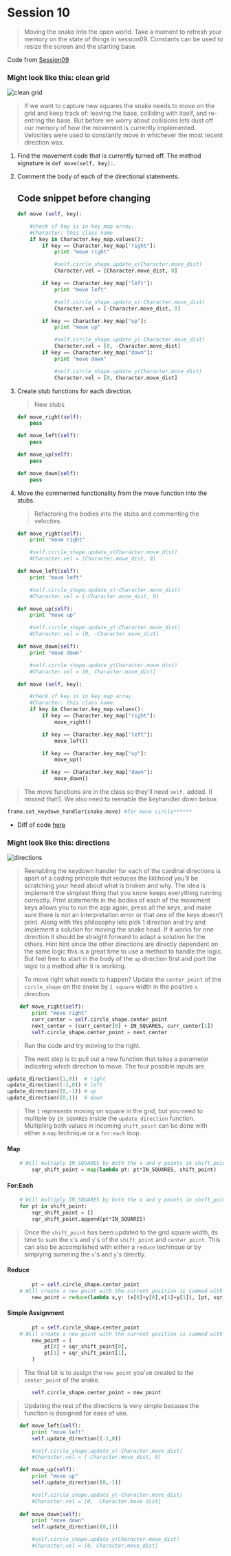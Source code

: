 # Session 10
> Moving the snake into the open world. Take a moment to refresh your memory on the state of things in session09.
Constants can be used to resize the screen and the starting base.

Code from [Session09](https://raw.githubusercontent.com/bellcodo/creating-cliq/master/src/session09/splix.io)

### Might look like this: clean grid
![clean grid](https://drive.google.com/uc?export=download&id=0B3SFnARVIcGLbTM4LXBVVXpPcjA)

> If we want to capture new squares the snake needs to move on the grid and keep track of: leaving the base, colliding with itself, and re-entring the base. But before we worry about collisions lets dust off our memory of how the movement is currently implemented. Velocities were used to constantly move in whichever the most recent direction was. 

1. Find the movement code that is currently turned off. The method signature is `def move(self, key):`.
2. Comment the body of each of the directional statements.

	## Code snippet before changing
	```python
    def move (self, key):

		#check if key is in key_map array. 
		#Character: this class name
		if key in Character.key_map.values():
			if key == Character.key_map["right"]:
				print "move right"

				#self.circle_shape.update_x(Character.move_dist)
				Character.vel = [Character.move_dist, 0]

			if key == Character.key_map["left"]:
				print "move left"

				#self.circle_shape.update_x(-Character.move_dist)    
				Character.vel = [-Character.move_dist, 0]

			if key == Character.key_map["up"]:
				print "move up"

				#self.circle_shape.update_y(-Character.move_dist)
				Character.vel = [0, -Character.move_dist]
			if key == Character.key_map["down"]:
				print "move down"

				#self.circle_shape.update_y(Character.move_dist)
				Character.vel = [0, Character.move_dist]

	```
3. Create stub functions for each direction.

	> New stubs

	```python
	def move_right(self):
		pass

	def move_left(self):
		pass

	def move_up(self):
		pass

	def move_down(self):
		pass
	```
4. Move the commented functionality from the move function into the stubs.
	
	> Refactoring the bodies into the stubs and commenting the velocites.

	```python
	def move_right(self):
		print "move right"

		#self.circle_shape.update_x(Character.move_dist)
		#Character.vel = [Character.move_dist, 0]

	def move_left(self):
		print "move left"

		#self.circle_shape.update_x(-Character.move_dist)    
		#Character.vel = [-Character.move_dist, 0]

	def move_up(self):
		print "move up"

		#self.circle_shape.update_y(-Character.move_dist)
		#Character.vel = [0, -Character.move_dist]

	def move_down(self):
		print "move down"

		#self.circle_shape.update_y(Character.move_dist)
		#Character.vel = [0, Character.move_dist]

	def move (self, key):

		#check if key is in key_map array. 
		#Character: this class name
		if key in Character.key_map.values():
			if key == Character.key_map["right"]:
				move_right()

			if key == Character.key_map["left"]:
				move_left()

			if key == Character.key_map["up"]:
				move_up()

			if key == Character.key_map["down"]:
				move_down()
	```
> The move functions are in the class so they'll need `self.` added. (I missed that!). We also need to reenable the keyhandler down below.

```python
frame.set_keydown_handler(snake.move) #for move circle******
```

* Diff of code [here](https://github.com/bellcodo/creating-cliq/commit/a79a4b4b51b99102cd5fc12842fabaf615340b6f)

### Might look like this: directions
![directions](https://drive.google.com/uc?export=download&id=0B3SFnARVIcGLNGsxdHpCWVFSNXc)

> Reenabling the keydown handler for each of the cardinal directions is apart of a coding principle that reduces the liklihood you'll be scratching your head about what is broken and why. The idea is implement the simplest thing that you know keeps everything running correctly. Print statements in the bodies of each of the movement keys allows you to run the app again, press all the keys, and make sure there is not an interpretation error or that one of the keys doesn't print. Along with this philosophy lets pick 1 direction and try and implement a solution for moving the snake head. If it works for one direction it should be straight forward to adapt a solution for the others. Hint hint since the other directions are directly dependent on the same logic this is a great time to use a method to handle the logic. But feel free to start in the body of the `up` direction first and port the logic to a method after it is working.

> To move right what needs to happen? Update the `center_point` of the `circle_shape` on the snake by `1 square` width in the positive `x` direction.

```python
    def move_right(self):
        print "move right"
        curr_center = self.circle_shape.center_point
        next_center = (curr_center[0] + IN_SQUARES, curr_center[1])
        self.circle_shape.center_point = next_center
```

> Run the code and try moving to the right.

> The next step is to pull out a new function that takes a parameter indicating which direction to move. The four possible inputs are

```python
update_direction((1,0))  # right
update_direction((-1,0)) # left
update_direction((0,-1)) # up
update_direction((0,1))  # down
```

> The `1` represents moving on square in the grid, but you need to multiple by `IN_SQUARES` inside the `update_direction` function. Multipling both values in incoming `shift_point` can be done with either a `map` technique or a `for:each` loop.

#### Map
```python
	# Will multiply IN_SQUARES by both the x and y points in shift_point
        sqr_shift_point = map(lambda pt: pt*IN_SQUARES, shift_point)
```

#### For:Each
```python
	# Will multiply IN_SQUARES by both the x and y points in shift_point
	for pt in shift_point:
		sqr_shift_point = []
		sqr_shift_point.append(pt*IN_SQUARES)
```

> Once the `shift_point` has been updated to the grid square width, its time to sum the `x`'s and `y`'s of the `shift_point` and `center_point`. This can also be accomplished with either a `reduce` techinque or by simplying summing the `x`'s and `y`'s directly.

#### Reduce
```python
        pt = self.circle_shape.center_point
	# Will create a new point with the current position is summed with the shift amount.
        new_point = reduce(lambda x,y: (x[0]+y[0],x[1]+y[1]), [pt, sqr_shift_point])
```

#### Simple Assignment
```python
        pt = self.circle_shape.center_point
	# Will create a new point with the current position is summed with the shift amount.
        new_point = (
            pt[0] + sqr_shift_point[0], 
            pt[1] + sqr_shift_point[1], 
        )
```

> The final bit is to assign the `new_point` you've created to the `center_point` of the snake.

```python
        self.circle_shape.center_point = new_point
```

> Updating the rest of the directions is very simple because the function is designed for ease of use.

```python
    def move_left(self):
        print "move left"
        self.update_direction((-1,0))

        #self.circle_shape.update_x(-Character.move_dist)    
        #Character.vel = [-Character.move_dist, 0]

    def move_up(self):
        print "move up"
        self.update_direction((0,-1))

        #self.circle_shape.update_y(-Character.move_dist)
        #Character.vel = [0, -Character.move_dist]
    
    def move_down(self):
        print "move down"
        self.update_direction((0,1))

        #self.circle_shape.update_y(Character.move_dist)
        #Character.vel = [0, Character.move_dist]

```
